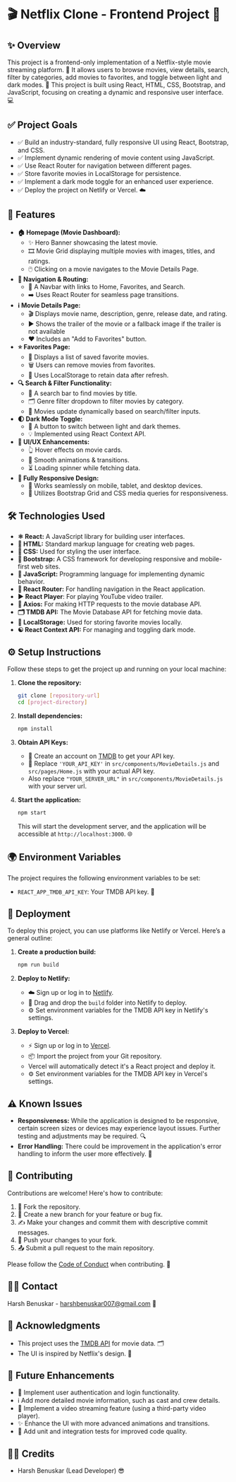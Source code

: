 # 🎬 Netflix Clone - Frontend Project 🍿

## ✨ Overview

This project is a frontend-only implementation of a Netflix-style movie streaming platform. 🚀 It allows users to browse movies, view details, search, filter by categories, add movies to favorites, and toggle between light and dark modes. 🌙 This project is built using React, HTML, CSS, Bootstrap, and JavaScript, focusing on creating a dynamic and responsive user interface. 💻

## ✅ Project Goals

-   ✅ Build an industry-standard, fully responsive UI using React, Bootstrap, and CSS.
-   ✅ Implement dynamic rendering of movie content using JavaScript.
-   ✅ Use React Router for navigation between different pages.
-   ✅ Store favorite movies in LocalStorage for persistence.
-   ✅ Implement a dark mode toggle for an enhanced user experience.
-   ✅ Deploy the project on Netlify or Vercel. ☁️

## 🌟 Features

-   **🏠 Homepage (Movie Dashboard):**
    -   ✨ Hero Banner showcasing the latest movie.
    -   🎞️ Movie Grid displaying multiple movies with images, titles, and ratings.
    -   🖱️ Clicking on a movie navigates to the Movie Details Page.
-   **🧭 Navigation & Routing:**
    -   🔗 A Navbar with links to Home, Favorites, and Search.
    -   ➡️ Uses React Router for seamless page transitions.
-   **ℹ️ Movie Details Page:**
    -   🎬 Displays movie name, description, genre, release date, and rating.
    -   ▶️ Shows the trailer of the movie or a fallback image if the trailer is not available
    -   ❤️ Includes an "Add to Favorites" button.
-   **⭐ Favorites Page:**
    -   💖 Displays a list of saved favorite movies.
    -   🗑️ Users can remove movies from favorites.
    -   💾 Uses LocalStorage to retain data after refresh.
-   **🔍 Search & Filter Functionality:**
    -   🔎 A search bar to find movies by title.
    -   🗂️ Genre filter dropdown to filter movies by category.
    -   🔄 Movies update dynamically based on search/filter inputs.
-   **🌓 Dark Mode Toggle:**
    -   🔆 A button to switch between light and dark themes.
    -   💡 Implemented using React Context API.
-   **🎨 UI/UX Enhancements:**
    -   👆 Hover effects on movie cards.
    -   💫 Smooth animations & transitions.
    -   ⏳ Loading spinner while fetching data.
-   **📱 Fully Responsive Design:**
    -   💯 Works seamlessly on mobile, tablet, and desktop devices.
    -   🧱 Utilizes Bootstrap Grid and CSS media queries for responsiveness.

## 🛠️ Technologies Used

-   **⚛️ React:** A JavaScript library for building user interfaces.
-   **📃 HTML:** Standard markup language for creating web pages.
-   **🎨 CSS:** Used for styling the user interface.
-   **💙 Bootstrap:** A CSS framework for developing responsive and mobile-first web sites.
-   **📜 JavaScript:** Programming language for implementing dynamic behavior.
-   **📍 React Router:** For handling navigation in the React application.
-   **▶️ React Player**: For playing YouTube video trailer.
-   **🔗 Axios:** For making HTTP requests to the movie database API.
-   **🗂️ TMDB API:** The Movie Database API for fetching movie data.
-   **💾 LocalStorage:** Used for storing favorite movies locally.
-   **☯️ React Context API:** For managing and toggling dark mode.

## ⚙️ Setup Instructions

Follow these steps to get the project up and running on your local machine:

1.  **Clone the repository:**

    ```bash
    git clone [repository-url]
    cd [project-directory]
    ```

2.  **Install dependencies:**

    ```bash
    npm install
    ```

3.  **Obtain API Keys:**

    -   🔑 Create an account on [TMDB](https://www.themoviedb.org/) to get your API key.
    -   📝 Replace `'YOUR_API_KEY'` in `src/components/MovieDetails.js` and `src/pages/Home.js` with your actual API key.
    -   Also replace `"YOUR_SERVER_URL"` in `src/components/MovieDetails.js` with your server url.

4.  **Start the application:**

    ```bash
    npm start
    ```

    This will start the development server, and the application will be accessible at `http://localhost:3000`. 🌐

## 🌍 Environment Variables

The project requires the following environment variables to be set:

-   `REACT_APP_TMDB_API_KEY`: Your TMDB API key. 🔑

## 🚀 Deployment

To deploy this project, you can use platforms like Netlify or Vercel. Here’s a general outline:

1.  **Create a production build:**

    ```bash
    npm run build
    ```

2.  **Deploy to Netlify:**

    -   ☁️ Sign up or log in to [Netlify](https://www.netlify.com/).
    -   📁 Drag and drop the `build` folder into Netlify to deploy.
    -   ⚙️ Set environment variables for the TMDB API key in Netlify's settings.

3.  **Deploy to Vercel:**

    -   ⚡ Sign up or log in to [Vercel](https://vercel.com/).
    -   📦 Import the project from your Git repository.
    -   Vercel will automatically detect it's a React project and deploy it.
    -   ⚙️ Set environment variables for the TMDB API key in Vercel's settings.

## ⚠️ Known Issues

-   **Responsiveness:** While the application is designed to be responsive, certain screen sizes or devices may experience layout issues. Further testing and adjustments may be required. 🔍
-   **Error Handling:** There could be improvement in the application's error handling to inform the user more effectively. 🤔

## 🤝 Contributing

Contributions are welcome! Here's how to contribute:

1.  🍴 Fork the repository.
2.  🌿 Create a new branch for your feature or bug fix.
3.  ✍️ Make your changes and commit them with descriptive commit messages.
4.  🚀 Push your changes to your fork.
5.  📤 Submit a pull request to the main repository.

Please follow the [Code of Conduct](link-to-code-of-conduct) when contributing. 📜

## 🧑‍💻 Contact

Harsh Benuskar - [harshbenuskar007@gmail.com](mailto:harshbenuskar007@gmail.com) 📧

## 🙏 Acknowledgments

-   This project uses the [TMDB API](https://www.themoviedb.org/documentation/api) for movie data. 🗂️
-   The UI is inspired by Netflix's design. 🌟

## 🔮 Future Enhancements

-   🔐 Implement user authentication and login functionality.
-   ℹ️ Add more detailed movie information, such as cast and crew details.
-   🎥 Implement a video streaming feature (using a third-party video player).
-   ✨ Enhance the UI with more advanced animations and transitions.
-   🧪 Add unit and integration tests for improved code quality.

## 🧑‍💼 Credits

-   Harsh Benuskar (Lead Developer) 😎